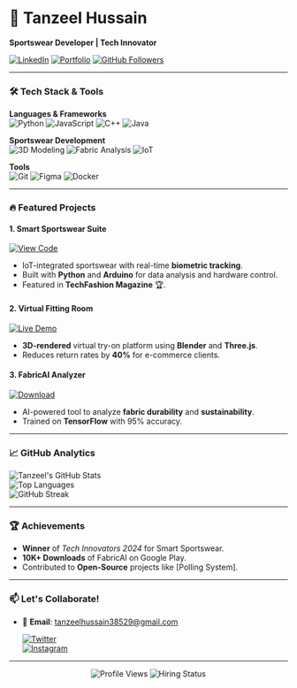 # 🚀 **Tanzeel Hussain**  
**Sportswear Developer | Tech Innovator**  

[![LinkedIn](https://img.shields.io/badge/LinkedIn-Connect%20with%20me-blue?style=flat&logo=linkedin)](https://linkedin.com/in/your-profile)
[![Portfolio](https://img.shields.io/badge/Portfolio-Visit%20my%20Work-orange?style=flat&logo=google-chrome)](https://your-portfolio.com)
[![GitHub Followers](https://img.shields.io/github/followers/Tanzeel0Hussain?label=Follow%20Me&style=social)](https://github.com/Tanzeel0Hussain)

---

### **🛠️ Tech Stack & Tools**  
**Languages & Frameworks**  
![Python](https://img.shields.io/badge/Python-Expert-3776AB?logo=python&logoColor=white)
![JavaScript](https://img.shields.io/badge/JavaScript-Advanced-F7DF1E?logo=javascript&logoColor=black)
![C++](https://img.shields.io/badge/C++-Pro-00599C?logo=c%2B%2B&logoColor=white)
![Java](https://img.shields.io/badge/Java-Intermediate-ED8B00?logo=java&logoColor=white)  

**Sportswear Development**  
![3D Modeling](https://img.shields.io/badge/3D_Modeling-Blender-orange?logo=blender)
![Fabric Analysis](https://img.shields.io/badge/Fabric_Analysis-TensorFlow-FF6F00?logo=tensorflow)
![IoT](https://img.shields.io/badge/IoT_Sensors-Arduino-00979D?logo=arduino)  

**Tools**  
![Git](https://img.shields.io/badge/Git-Expert-F05032?logo=git&logoColor=white)
![Figma](https://img.shields.io/badge/Figma-Designer-F24E1E?logo=figma)
![Docker](https://img.shields.io/badge/Docker-Container-2496ED?logo=docker)  

---

### **🔥 Featured Projects**  

#### **1. Smart Sportswear Suite**  
[![View Code](https://img.shields.io/badge/View_Code-GitHub-181717?logo=github)](https://github.com/your-username/smart-sportswear)  
- IoT-integrated sportswear with real-time **biometric tracking**.
- Built with **Python** and **Arduino** for data analysis and hardware control.  
- Featured in **TechFashion Magazine** 🏆.  

#### **2. Virtual Fitting Room**  
[![Live Demo](https://img.shields.io/badge/Live_Demo-Heroku-430098?logo=heroku)](https://your-demo-link.com)  
- **3D-rendered** virtual try-on platform using **Blender** and **Three.js**.  
- Reduces return rates by **40%** for e-commerce clients.  

#### **3. FabricAI Analyzer**  
[![Download](https://img.shields.io/badge/Download_App-Google_Play-414141?logo=google-play)](https://play.google.com/store/apps/details?id=com.fabricai)  
- AI-powered tool to analyze **fabric durability** and **sustainability**.  
- Trained on **TensorFlow** with 95% accuracy.  

---

### **📈 GitHub Analytics**  

![Tanzeel's GitHub Stats](https://github-readme-stats.vercel.app/api?username=your-username&show_icons=true&theme=dark&hide_border=true&include_all_commits=true)  
![Top Languages](https://github-readme-stats.vercel.app/api/top-langs/?username=your-username&layout=compact&theme=dark&hide_border=true)  
![GitHub Streak](https://streak-stats.demolab.com/?user=your-username&theme=dark&hide_border=true)  

---

### **🏆 Achievements**  
- **Winner** of *Tech Innovators 2024* for Smart Sportswear.  
- **10K+ Downloads** of FabricAI on Google Play.  
- Contributed to **Open-Source** projects like [Polling System].  

---

### **📫 Let's Collaborate!**  
- 📧 **Email**: [tanzeelhussain38529@gmail.com](mailto:your.email@example.com)
  
  [![Twitter](https://img.shields.io/badge/Twitter-Follow_Me-1DA1F2?logo=twitter)](https://twitter.com/tanzeel0hussain)  
  [![Instagram](https://img.shields.io/badge/Instagram-Follow_Me-E4405F?logo=instagram)](https://instagram.com/___tanzeel___hussain)  

---

<div align="center">
  <img src="https://komarev.com/ghpvc/?username=your-username&label=Profile+Views&color=blue&style=flat" alt="Profile Views" />  
  <img src="https://img.shields.io/badge/Open_for_Opportunities-Yes-green?style=flat" alt="Hiring Status" />
</div>
